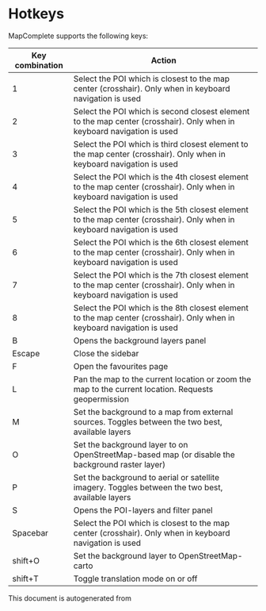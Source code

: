 [//]: # (WARNING: this file is automatically generated. Please find the sources at the bottom and edit those sources)

 Hotkeys 
=========

 MapComplete supports the following keys: 

Key combination | Action
----------------- | --------
1 | Select the POI which is closest to the map center (crosshair). Only when in keyboard navigation is used
2 | Select the POI which is second closest element to the map center (crosshair). Only when in keyboard navigation is used
3 | Select the POI which is third closest element to the map center (crosshair). Only when in keyboard navigation is used
4 | Select the POI which is the 4th closest element to the map center (crosshair). Only when in keyboard navigation is used
5 | Select the POI which is the 5th closest element to the map center (crosshair). Only when in keyboard navigation is used
6 | Select the POI which is the 6th closest element to the map center (crosshair). Only when in keyboard navigation is used
7 | Select the POI which is the 7th closest element to the map center (crosshair). Only when in keyboard navigation is used
8 | Select the POI which is the 8th closest element to the map center (crosshair). Only when in keyboard navigation is used
B | Opens the background layers panel
Escape | Close the sidebar
F | Open the favourites page
L | Pan the map to the current location or zoom the map to the current location. Requests geopermission
M | Set the background to a map from external sources. Toggles between the two best, available layers
O | Set the background layer to on OpenStreetMap-based map (or disable the background raster layer)
P | Set the background to aerial or satellite imagery. Toggles between the two best, available layers
S | Opens the POI-layers and filter panel
Spacebar | Select the POI which is closest to the map center (crosshair). Only when in keyboard navigation is used
shift+O | Set the background layer to OpenStreetMap-carto
shift+T | Toggle translation mode on or off
 

This document is autogenerated from 
